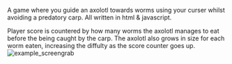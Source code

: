 A game where you guide an axolotl towards worms using your curser whilst avoiding a predatory carp. All written in html & javascript.

Player score is countered by how many worms the axolotl manages to eat before the being caught by the carp. The axolotl also grows in size for each worm eaten, increasing the diffulty as the score counter goes up.
![example_screengrab](https://github.com/warner-d-m/worm_game/assets/130168523/fc7f4669-bb94-43bc-b7af-900d4462d91b)
